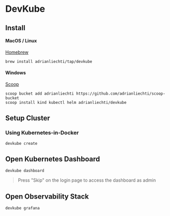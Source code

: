 # DevKube


## Install

#### MacOS / Linux

[Homebrew](https://brew.sh)

```
brew install adrianliechti/tap/devkube
```

#### Windows

[Scoop](https://scoop.sh)

```shell
scoop bucket add adrianliechti https://github.com/adrianliechti/scoop-bucket
scoop install kind kubectl helm adrianliechti/devkube
```


## Setup Cluster

### Using Kubernetes-in-Docker

```shell
devkube create
```

## Open Kubernetes Dashboard

```shell
devkube dashboard
```

> Press "Skip" on the login page to access the dashboard as admin

## Open Observability Stack

```shell
devkube grafana
```